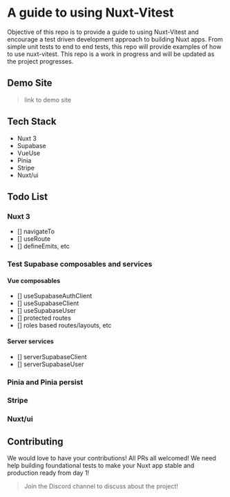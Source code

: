 # A guide to using Nuxt-Vitest

Objective of this repo is to provide a guide to using Nuxt-Vitest and encourage a test driven development approach to building Nuxt apps. From simple unit tests to end to end tests, this repo will provide examples of how to use nuxt-vitest. This repo is a work in progress and will be updated as the project progresses.

## Demo Site

> link to demo site

## Tech Stack

- Nuxt 3
- Supabase
- VueUse
- Pinia
- Stripe
- Nuxt/ui

## Todo List

### Nuxt 3

- [] navigateTo
- [] useRoute
- [] defineEmits, etc

### Test Supabase composables and services

#### Vue composables

- [] useSupabaseAuthClient
- [] useSupabaseClient
- [] useSupabaseUser
- [] protected routes
- [] roles based routes/layouts, etc

#### Server services

- [] serverSupabaseClient
- [] serverSupabaseUser

### Pinia and Pinia persist

### Stripe

### Nuxt/ui

## Contributing

We would love to have your contributions! All PRs all welcomed! We need help building foundational tests to make your Nuxt app stable and production ready from day 1!

> Join the Discord channel to discuss about the project!
